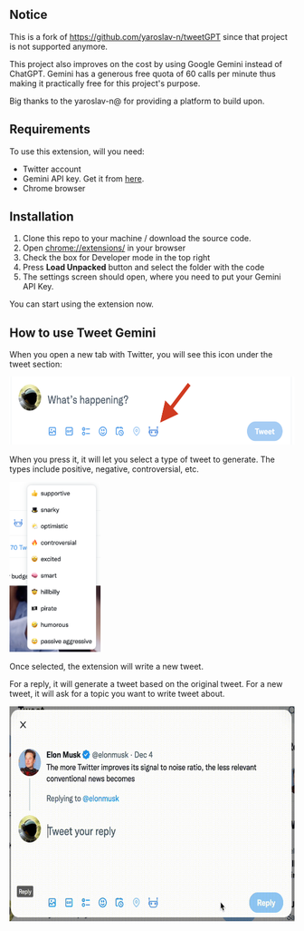 ## Notice
This is a fork of https://github.com/yaroslav-n/tweetGPT since that project is not supported anymore. 

This project also improves on the cost by using Google Gemini instead of ChatGPT. Gemini has a generous free quota of 60 calls per minute thus making it practically free for this project's purpose. 

Big thanks to the yaroslav-n@ for providing a platform to build upon. 

## Requirements
To use this extension, will you need:
* Twitter account
* Gemini API key. Get it from [here](https://makersuite.google.com/).
* Chrome browser

## Installation
1. Clone this repo to your machine / download the source code.
2. Open [chrome://extensions/](chrome://extensions/) in your browser
3. Check the box for Developer mode in the top right
4. Press __Load Unpacked__ button and select the folder with the code
5. The settings screen should open, where you need to put your Gemini API Key.

You can start using the extension now.


## How to use Tweet Gemini
When you open a new tab with Twitter, you will see this icon under the tweet section:

<img src="./docs/screenshot.png" height="120">

When you press it, it will let you select a type of tweet to generate. The types include positive, negative, controversial, etc. 

<img src="./docs/options.png" height="300">

Once selected, the extension will write a new tweet.

For a reply, it will generate a tweet based on the original tweet. For a new tweet, it will ask for a topic you want to write tweet about.

<img src="./docs/reply.gif" height="379" width="609">
